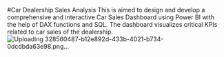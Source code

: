 #Car Dealership Sales Analysis
This is aimed to design and develop a comprehensive and interactive Car Sales Dashboard using Power BI with the help of DAX functions and SQL. The dashboard visualizes critical KPIs related to car sales of the dealership.
![Uploading 328560487-b12e892d-433b-4021-b734-0dcdbda63e98.png…]()
